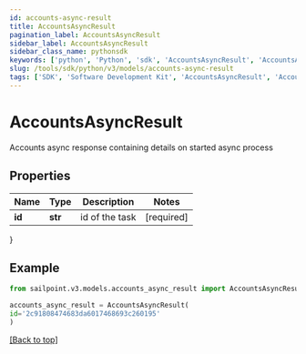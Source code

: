 ```yaml
---
id: accounts-async-result
title: AccountsAsyncResult
pagination_label: AccountsAsyncResult
sidebar_label: AccountsAsyncResult
sidebar_class_name: pythonsdk
keywords: ['python', 'Python', 'sdk', 'AccountsAsyncResult', 'AccountsAsyncResult'] 
slug: /tools/sdk/python/v3/models/accounts-async-result
tags: ['SDK', 'Software Development Kit', 'AccountsAsyncResult', 'AccountsAsyncResult']
---
```


# AccountsAsyncResult

Accounts async response containing details on started async process

## Properties

Name | Type | Description | Notes
------------ | ------------- | ------------- | -------------
**id** | **str** | id of the task | [required]
}

## Example

```python
from sailpoint.v3.models.accounts_async_result import AccountsAsyncResult

accounts_async_result = AccountsAsyncResult(
id='2c91808474683da6017468693c260195'
)

```
[[Back to top]](#) 

